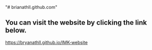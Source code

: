 "# brianathll.github.com" 

## You can visit the website by clicking the link below.
https://bryanathll.github.io/IMK-website

